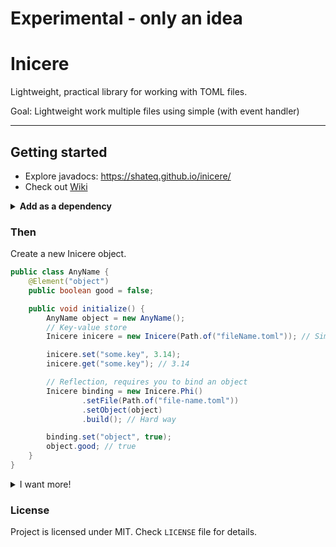 # Experimental - only an idea

# **Inicere**

Lightweight, practical library for working with TOML files.

Goal: Lightweight work multiple files using simple (with event handler)

<hr>

## Getting started

- Explore javadocs: https://shateq.github.io/inicere/
- Check out [Wiki](https://github.com/shateq/inicere/wiki)

<details>
<summary><strong>Add as a dependency</strong></summary>

**Gradle**

```groovy
repositories {
    maven { url "https://jitpack.io" }
}

dependencies {
    implementation("cf.shateq:Inicere:(Version tag)")
}
```

**Maven**

```xml

<repository>
    <id>jitpack.io</id>
    <url>https://jitpack.io</url>
</repository>
```

```xml

<dependency>
    <groupId>cf.shateq</groupId>
    <artifactId>Inicere</artifactId>
    <version>(Version Tag)</version>
</dependency>
```

</details>

### Then

Create a new Inicere object.

```java
public class AnyName {
    @Element("object")
    public boolean good = false;

    public void initialize() {
        AnyName object = new AnyName();
        // Key-value store
        Inicere inicere = new Inicere(Path.of("fileName.toml")); // Simple way

        inicere.set("some.key", 3.14);
        inicere.get("some.key"); // 3.14

        // Reflection, requires you to bind an object
        Inicere binding = new Inicere.Phi()
                .setFile(Path.of("file-name.toml"))
                .setObject(object)
                .build(); // Hard way

        binding.set("object", true);
        object.good; // true
    }
}
```

<details>
<summary>I want more!</summary>

```java
public class Main {
    public static void main(String[] args) {
        Inicere paths = new Inicere(Path.of("file-name.toml"));
        paths.bind(new DefaultFile());
        paths.bound().key$to$integer; // 2

        paths.set("key.to.integer", 4);
        paths.bound().key$to$integer; // 4

        Inicere sections = new Inicere(new AsAFile());

        sections.set("version", "1.0.1");
        sections.get("version"); // "1.0.1"
    }

    @DataSection
    class DefaultFile {
        public boolean bool = false;
        public int key$to$integer = 2;
        // This field won't be processed
        transient String weatherOutside = "appealing";
    }

    @DataSection("as-a-file.toml")
    class AsAFile {
        String version = "1.0.0";
        double pi = 3.14;
    }
}

```

</details>

### **License**

Project is licensed under MIT. Check `LICENSE` file for details.
